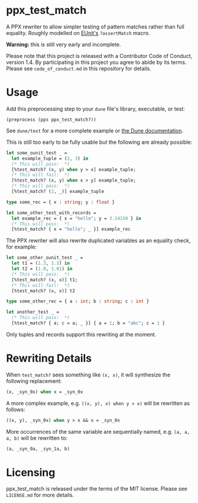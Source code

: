 ppx\_test\_match
=====
A PPX rewriter to allow simpler testing of pattern matches rather than full equality.  Roughly modelled on [EUnit's](http://erlang.org/doc/apps/eunit/chapter.html) `?assertMatch` macro.

**Warning:** this is still very early and incomplete.

Please note that this project is released with a Contributor Code of Conduct, version 1.4. By participating in this project you agree to abide by its terms.  Please see `code_of_conduct.md` in this repository for details.

# Usage
Add this preprocessing step to your `dune` file's library, executable, or test:

```
(preprocess (pps ppx_test_match?))
```

See `dune/test` for a more complete example or [the Dune documentation](https://dune.readthedocs.io/en/stable/concepts.html#preprocessing-spec).

This is still too early to be fully usable but the following are already possible:

```ocaml
let some_ounit_test _ =
  let example_tuple = (2, 3) in
  (* This will pass:  *)
  [%test_match? (x, y) when y > x] example_tuple;
  (* This will fail:  *)
  [%test_match? (x, y) when x > y] example_tuple;
  (* This will pass:  *)
  [%test_match? (2, _)] example_tuple

type some_rec = { x : string; y : float }

let some_other_test_with_records =
  let example_rec = { x = "hello"; y = 3.14159 } in
  (* This will pass:  *)
  [%test_match? { x = "hello"; _ }] example_rec
```

The PPX rewriter will also rewrite duplicated variables as an equality check, for example:

```ocaml
let some_other_ounit_test _ =
  let t1 = (1.3, 1.3) in
  let t2 = (1.0, 1.01) in
  (* This will pass:  *)
  [%test_match? (x, x)] t1;
  (* This will fail:  *)
  [%test_match? (x, x)] t2

type some_other_rec = { a : int; b : string; c : int }

let another_test _ =
  (* This will pass:  *)
  [%test_match? { a; c = a; _ }] { a = 1; b = "abc"; c = 1 }
```

Only tuples and records support this rewriting at the moment.

# Rewriting Details
When `test_match?` sees something like `(x, x)`, it will synthesize the following replacement:

```ocaml
(x, _syn_0x) when x = _syn_0x
```

A more complex example, e.g. `((x, y), x) when y > x)` will be rewritten as follows:

```ocaml
((x, y), _syn_0x) when y > x && x = _syn_0x
```

More occurrences of the same variable are sequentially named, e.g. `(a, a, a, b)` will be rewritten to:

```ocaml
(a, _syn_0a, _syn_1a, b)
```

# Licensing
ppx\_test\_match is released under the terms of the MIT license.  Please see `LICENSE.md` for more details.
